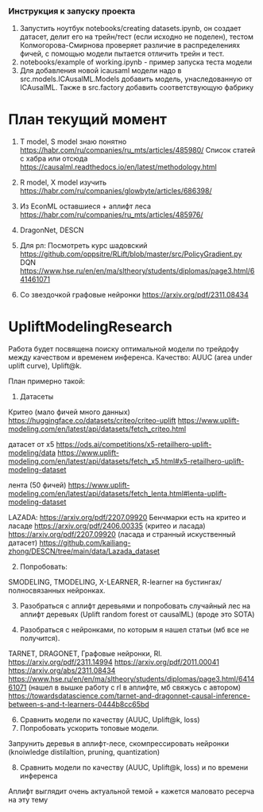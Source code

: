 ### Инструкция к запуску проекта
1. Запустить ноутбук notebooks/creating datasets.ipynb, он создает датасет, делит его на трейн/тест (если исходно не поделен), тестом Колмогорова-Смирнова проверяет различие в распределениях фичей, с помощью модели пытается отличить трейн и тест.
2. notebooks/example of working.ipynb - пример запуска теста модели
3. Для добавления новой icausaml модели надо в src.models.ICAusalML.Models добавить модель, унаследованную от ICAusalML. Также в src.factory добавить соответствующую фабрику

# План текущий момент
1. T model, S model знаю понятно
   https://habr.com/ru/companies/ru_mts/articles/485980/
   Список статей с хабра или отсюда https://causalml.readthedocs.io/en/latest/methodology.html
2. R model, X model изучить
   https://habr.com/ru/companies/glowbyte/articles/686398/

3. Из EconML оставшиеся + аплифт леса
https://habr.com/ru/companies/ru_mts/articles/485976/

4. DragonNet, DESCN

5. Для рл:
Посмотреть курс шадовский
https://github.com/oppsitre/RLift/blob/master/src/PolicyGradient.py
DQN https://www.hse.ru/en/en/ma/sltheory/students/diplomas/page3.html/641461071

6. Со звездочкой графовые нейронки https://arxiv.org/pdf/2311.08434


# UpliftModelingResearch

Работа будет посвящена поиску оптимальной модели по трейдофу между качеством и временем инференса.
Качество: AUUC (area under uplift curve), Uplift@k.
 
План примерно такой:
1. Датасеты

Критео (мало фичей много данных) https://huggingface.co/datasets/criteo/criteo-uplift https://www.uplift-modeling.com/en/latest/api/datasets/fetch_criteo.html

датасет от x5 https://ods.ai/competitions/x5-retailhero-uplift-modeling/data https://www.uplift-modeling.com/en/latest/api/datasets/fetch_x5.html#x5-retailhero-uplift-modeling-dataset

лента (50 фичей) https://www.uplift-modeling.com/en/latest/api/datasets/fetch_lenta.html#lenta-uplift-modeling-dataset

LAZADA: https://arxiv.org/pdf/2207.09920
Бенчмарки есть на критео и ласаде 
https://arxiv.org/pdf/2406.00335 (критео и ласада)
https://arxiv.org/pdf/2207.09920 (ласада и странный искуственный датасет) https://github.com/kailiang-zhong/DESCN/tree/main/data/Lazada_dataset

2. Попробовать:

SMODELING, TMODELING, X-LEARNER, R-learner на бустингах/полносвязанных нейронках.

3. Разобраться с аплифт деревьями и попробовать случайный лес на аплифт деревьях (Uplift random forest от causalML) (вроде это SOTA)

4. Разобраться с нейронками, по которым я нашел статьи (мб все не получится). 

TARNET, DRAGONET, Графовые нейронки, Rl.
https://arxiv.org/pdf/2311.14994
https://arxiv.org/pdf/2011.00041
https://arxiv.org/abs/2311.08434
https://www.hse.ru/en/en/ma/sltheory/students/diplomas/page3.html/641461071 (нашел в вышке работу с rl в аплифте, мб свяжусь с автором)
https://towardsdatascience.com/tarnet-and-dragonnet-causal-inference-between-s-and-t-learners-0444b8cc65bd 

6. Сравнить модели по качеству (AUUC, Uplift@k, loss) 
7. Попробовать ускорить топовые модели.

Запрунить деревья в аплифт-лесе, скомпрессировать нейронки (knoiwledge distilaltion, pruning, quantization)

8. Сравнить модели по качеству (AUUC, Uplift@k, loss) и по времени инференса

Аплифт выглядит очень актуальной темой + кажется маловато ресерча на эту тему
